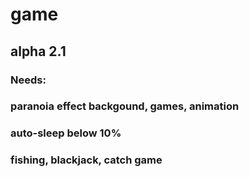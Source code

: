 # game

## alpha 2.1

### Needs:

### paranoia effect backgound, games, animation
### auto-sleep below 10%

### fishing, blackjack, catch game

